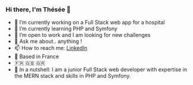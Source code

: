 ### Hi there, I'm Thésée 👋


- 🔭 I’m currently working on a Full Stack web app for a hospital
- 🌱 I’m currently learning PHP and Symfony
- 👯 I’m open to work and I am looking for new challenges
- 💬 Ask me about.. anything !
- 📫 How to reach me: [LinkedIn](https://www.linkedin.com/in/tkambas/)
- 📍 Based in France
- 🇫🇷 🇬🇧 🇬🇷
- 🌰 In a nutshell: I am a junior Full Stack web developer with expertise in the MERN stack and skills in PHP and Symfony.
